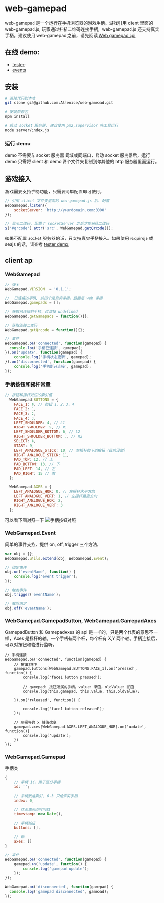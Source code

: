# web-gamepad
web-gamepad 是一个运行在手机浏览器的游戏手柄。游戏引用 client 里面的 web-gamepad.js,  玩家通过扫描二维码连接手柄。web-gamepad.js 还支持真实手柄。建议使用 web-gamepad 之前，请先阅读 [Web gamepad api](https://dvcs.w3.org/hg/gamepad/raw-file/default/gamepad.html)

## 在线 demo:  

 -  [tester](http://demo.allenice233.com/web-gamepad/demo/tester/);  
 -  [events](http://demo.allenice233.com/web-gamepad/demo/events/)

## 安装
```bash
# 克隆代码到本地
git clone git@github.com:Allenice/web-gamepad.git

# 安装依赖包
npm install

# 启动 socket 服务器, 建议使用 pm2,supervisor 等工具运行
node server/index.js
```

### 运行 demo
demo 不需要与 socket 服务器 同域或同端口，启动 socket 服务器后，运行 demo 只需将 client 和 demo 两个文件夹复制到你其他的 http 服务器里面运行。

## 游戏接入
游戏需要支持手柄功能，只需要简单配置即可使用。
```javascript
// 引用 client 文件夹里面的 web-gamepad.js 后, 配置
WebGamepad.listen({
	socketServer: 'http://yourdomain.com:3000'
});

// 显示二维码, 配置了 socketServer 之后才能获得二维码
$('#qrcode').attr('src', WebGamepad.getQrcode());

```
如果不配置 socket 服务器的话，只支持真实手柄接入。如果使用 requirejs 或 seajs 的话，请查考 [tester demo](https://github.com/Allenice/web-gamepad/tree/master/demo/tester);

## client api

### WebGamepad
```javascript
// 版本
WebGamepad.VERSION	= '0.1.1';

// 	已连接的手柄, 前四个是真实手柄，后面是 web 手柄
WebGamepad.gamepads = [];

// 获取已连接的手柄，过滤掉 undefined
WebGamepad.getGamepads = function(){};

// 获取连接二维码
WebGamepad.getQrcode = function(){};

// 事件
WebGamepad.on('connected', function(gamepad) {
  console.log('手柄已连接', gamepad);
}).on('update', function(gamepad) {
	console.log('手柄状态更新', gamepad);
}).on('disconnected', function(gamepad) {
	console.log('手柄断开连接', gamepad);
});
```

### 手柄按钮和摇杆常量
```javascript
// 按钮和摇杆对应的索引值
  WebGamepad.BUTTONS = {
    FACE_1: 0, // 按钮 1，2，3，4
    FACE_2: 1,
    FACE_3: 2,
    FACE_4: 3,
    LEFT_SHOULDER: 4, // L1
    RIGHT_SHOULDER: 5, // R1
    LEFT_SHOULDER_BOTTOM: 6, // L2
    RIGHT_SHOULDER_BOTTOM: 7, // R2
    SELECT: 8,
    START: 9,
    LEFT_ANALOGUE_STICK: 10, // 左摇杆按下的按钮（目前没做）
    RIGHT_ANALOGUE_STICK: 11,
    PAD_TOP: 12, // 上
    PAD_BOTTOM: 13, // 下
    PAD_LEFT: 14, // 左
    PAD_RIGHT: 15 // 右
  };

  WebGamepad.AXES = {
    LEFT_ANALOGUE_HOR: 0, // 左摇杆水平方向
    LEFT_ANALOGUE_VERT: 1, // 左摇杆垂直方向
    RIGHT_ANALOGUE_HOR: 2,
    RIGHT_ANALOGUE_VERT: 3
  };
```
可以看下图对照一下
![手柄按钮对照](http://www.html5rocks.com/en/tutorials/doodles/gamepad/gamepad_diagram.png)

### WebGamepad.Event
简单的事件支持，提供 on, off, trigger 三个方法。
```javascript
var obj = {};
WebGamepad.utils.extend(obj, WebGamepad.Event);

// 绑定事件
obj.on('eventName', function() {
	console.log('event trigger');
});

// 触发事件
obj.trigger('eventName');

// 解除绑定
obj.off('eventName');
```

### WebGamepad.GamepadButton, WebGamepad.GamepadAxes
GamepadButton 和 GamepadAxes 的 api 是一样的，只是两个代表的意思不一样，Axes 是摇杆的轴。一个手柄有两个杆，每个杆有 X,Y 两个轴。手柄连接后，可以对按钮和轴进行监听。
```
// 手柄连接
WebGamepad.on('connected', function(gamepad) {
	// 按钮1按下
	gamepad.buttons[WebGamepad.BUTTONS.FACE_1].on('pressed', function() {
		console.log('face1 button pressed');
	
		// gamepad: 按钮所属的手柄，value: 新值，oldValue: 旧值
		console.log(this.gamepad, this.value, this.oldValue);
		
	}).on('released', function() {
	
		console.log('face1 button released');
	});
	
	// 左摇杆的 x 轴值改变
	gamepad.axes[WebGamepad.AXES.LEFT_ANALOGUE_HOR].on('update', function(){
		console.log('update');
	})
});
```

### WebGamepad.Gamepad
手柄类
```javascript
{
	// 手柄 id，用于区分手柄
	id: '';
	
	// 手柄数组索引, 0-3 只给真实手柄
	index: 0,

	// 状态更新的时间戳
	timestamp: new Date(),
	
	// 手柄按钮
	buttons: [],

	// 轴
	axes: []
}

// 事件
WebGamepad.on('connected', function(gamepad) {
	gamepad.on('update', function() {
		console.log('gamepad update');
	});
});

WebGamepad.on('disconnected', function(gamepad) {
  console.log('gamepad disconnected', gamepad);
});
```